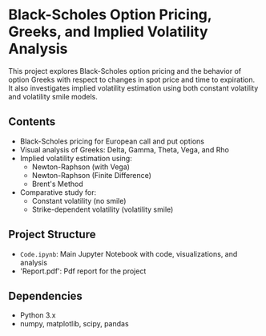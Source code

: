 # Black-Scholes Option Pricing, Greeks, and Implied Volatility Analysis

This project explores Black-Scholes option pricing and the behavior of option Greeks with respect to changes in spot price and time to expiration. It also investigates implied volatility estimation using both constant volatility and volatility smile models.

## Contents

- Black-Scholes pricing for European call and put options
- Visual analysis of Greeks: Delta, Gamma, Theta, Vega, and Rho
- Implied volatility estimation using:
  - Newton-Raphson (with Vega)
  - Newton-Raphson (Finite Difference)
  - Brent's Method
- Comparative study for:
  - Constant volatility (no smile)
  - Strike-dependent volatility (volatility smile)

## Project Structure

- `Code.ipynb`: Main Jupyter Notebook with code, visualizations, and analysis
- 'Report.pdf': Pdf report for the project

## Dependencies

- Python 3.x
- numpy, matplotlib, scipy, pandas
